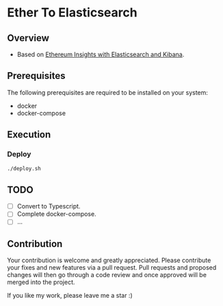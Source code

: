 # Ether To Elasticsearch

## Overview

- Based on [Ethereum Insights with Elasticsearch and Kibana](https://medium.com/kinblog/ethereum-insights-with-elasticsearch-and-kibana-669f020fda87).

## Prerequisites

The following prerequisites are required to be installed on your system:

- docker
- docker-compose

## Execution

### Deploy

```sh
./deploy.sh
```

## TODO

- [ ] Convert to Typescript.
- [ ] Complete docker-compose.
- [ ] ...

## Contribution

Your contribution is welcome and greatly appreciated. Please contribute your fixes and new features via a pull request.
Pull requests and proposed changes will then go through a code review and once approved will be merged into the project.

If you like my work, please leave me a star :)